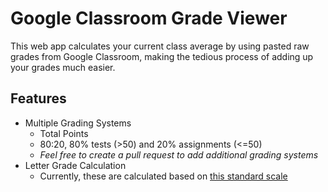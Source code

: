 # Google Classroom Grade Viewer
This web app calculates your current class average by using pasted raw grades from Google Classroom, making the tedious process of adding up your grades much easier.

## Features
- Multiple Grading Systems
  - Total Points
  - 80:20, 80% tests (>50) and 20% assignments (<=50)
  - _Feel free to create a pull request to add additional grading systems_
- Letter Grade Calculation
  - Currently, these are calculated based on [this standard scale](https://bigfuture.collegeboard.org/plan-for-college/college-basics/how-to-convert-gpa-4.0-scale#:~:text=Common%20examples%20of%20grade%20conversion,D%2D%20(below%2065).)
